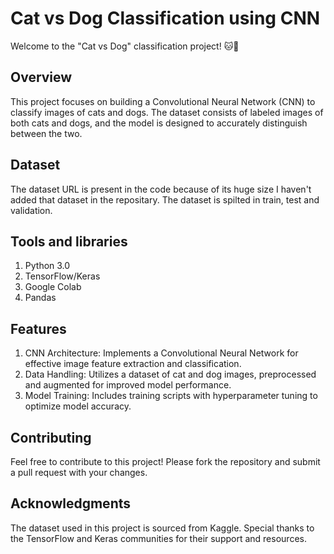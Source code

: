 # Cat vs Dog Classification using CNN

Welcome to the "Cat vs Dog" classification project! 🐱🐶

## Overview

This project focuses on building a Convolutional Neural Network (CNN) to classify images of cats and dogs. The dataset consists of labeled images of both cats and dogs, and the model is designed to accurately distinguish between the two.

## Dataset

The dataset URL is present in the code because of its huge size I haven't added that dataset in the repositary. The dataset is spilted in train, test and validation.

## Tools and libraries 

1. Python 3.0
2. TensorFlow/Keras
3. Google Colab
4. Pandas

## Features

1. CNN Architecture: Implements a Convolutional Neural Network for effective image feature extraction and classification.
2. Data Handling: Utilizes a dataset of cat and dog images, preprocessed and augmented for improved model performance.
3. Model Training: Includes training scripts with hyperparameter tuning to optimize model accuracy.

## Contributing

Feel free to contribute to this project! Please fork the repository and submit a pull request with your changes.

## Acknowledgments

The dataset used in this project is sourced from Kaggle.
Special thanks to the TensorFlow and Keras communities for their support and resources.
